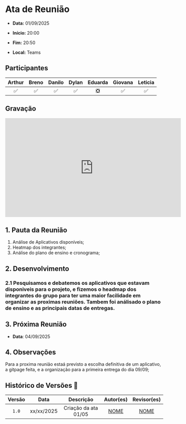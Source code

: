 # Ata de Reunião 

- **Data:** 01/09/2025

- **Início:** 20:00

- **Fim:** 20:50

- **Local:** Teams

## Participantes

| Arthur | Breno | Danilo | Dylan | Eduarda | Giovana | Leticia |
| :-: | :-: | :-: | :-: | :-: | :-: | :-: |
| ✅ | ✅ | ✅ | ✅ | ❎ | ✅ | ✅ |

## Gravação

<p style="text-align: center">
<iframe width="560" height="315" src="https://youtu.be/1CVWwLR67BU?si=a5AuRqXWxnr7fd-w" title="YouTube video player" frameborder="0" allow="accelerometer; autoplay; clipboard-write; encrypted-media; gyroscope; picture-in-picture; web-share" referrerpolicy="strict-origin-when-cross-origin" allowfullscreen></iframe>
</p>

## 1. Pauta da Reunião

1. Análise de Aplicativos disponíveis;
2. Heatmap dos integrantes;
3. Análise do plano de ensino e cronograma;

## 2. Desenvolvimento

### 2.1 Pesquisamos e debatemos os aplicativos que estavam disponiveis para o projeto, e fizemos o headmap dos integrantes do grupo para ter uma maior facilidade em organizar as proximas reuniões. Tambem foi análisado o plano de ensino e as principais datas de entregas.



## 3. Próxima Reunião

- **Data**: 04/09/2025

## 4. Observações
 Para a proxima reunião estaá previsto a escolha definitiva de um aplicativo, a gitpage feita, e a organização para a primeira entrega do dia 09/09;
<br> 

## Histórico de Versões 📅

| Versão | Data | Descrição | Autor(es) | Revisor(es) |
| :-: | :-: | :-: | :-: | :-: |
| `1.0`  | xx/xx/2025 | Criação da ata 01/05 | [NOME](https://github.com/nome) | [NOME](https://github.com/nome) |
